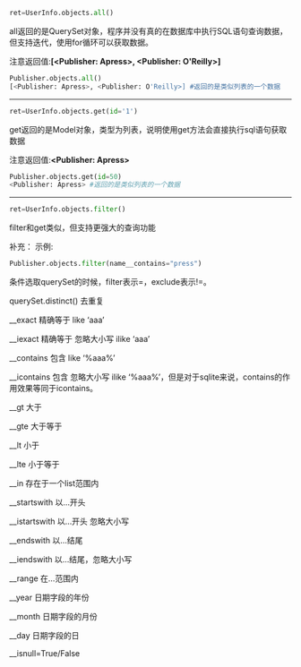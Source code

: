 ```python
ret=UserInfo.objects.all()
```
all返回的是QuerySet对象，程序并没有真的在数据库中执行SQL语句查询数据，但支持迭代，使用for循环可以获取数据。

注意返回值:**[<Publisher: Apress>, <Publisher: O'Reilly>]**
```python
Publisher.objects.all()
[<Publisher: Apress>, <Publisher: O'Reilly>] #返回的是类似列表的一个数据
```
---
```python
ret=UserInfo.objects.get(id='1')
```
get返回的是Model对象，类型为列表，说明使用get方法会直接执行sql语句获取数据

注意返回值:**<Publisher: Apress>**
```python
Publisher.objects.get(id=50)
<Publisher: Apress> #返回的是类似列表的一个数据
```
---
```python
ret=UserInfo.objects.filter()
```
filter和get类似，但支持更强大的查询功能 

补充： 
示例:
```python
Publisher.objects.filter(name__contains="press")
```

条件选取querySet的时候，filter表示=，exclude表示!=。 

querySet.distinct() 去重复

__exact 精确等于 like ‘aaa’ 

__iexact 精确等于 忽略大小写 ilike ‘aaa’ 

__contains 包含 like ‘%aaa%’ 

__icontains 包含 忽略大小写 ilike ‘%aaa%’，但是对于sqlite来说，contains的作用效果等同于icontains。 

__gt 大于 

__gte 大于等于 

__lt 小于 

__lte 小于等于 

__in 存在于一个list范围内 

__startswith 以…开头 

__istartswith 以…开头 忽略大小写 

__endswith 以…结尾 

__iendswith 以…结尾，忽略大小写 

__range 在…范围内 

__year 日期字段的年份 

__month 日期字段的月份 

__day 日期字段的日 

__isnull=True/False 

